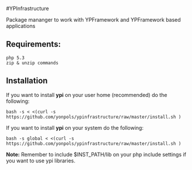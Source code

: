 #YPInfrastructure

Package mananger to work with YPFramework and YPFramework based applications

## Requirements:
    php 5.3
    zip & unzip commands

## Installation

If you want to install **ypi** on your user home (recommended) do the following:

`bash -s < <(curl -s https://github.com/yonpols/ypinfrastructure/raw/master/install.sh )`

If you want to install **ypi** on your system do the following:

`bash -s global < <(curl -s https://github.com/yonpols/ypinfrastructure/raw/master/install.sh )`

**Note:** Remember to include $INST_PATH/lib on your php include settings if you want to use
ypi libraries.